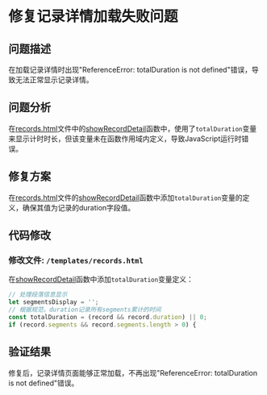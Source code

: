 # 修复记录详情加载失败问题

## 问题描述
在加载记录详情时出现"ReferenceError: totalDuration is not defined"错误，导致无法正常显示记录详情。

## 问题分析
在[records.html](file:///Users/amy/Documents/codes/time_recoder/templates/records.html)文件中的[showRecordDetail](file:///Users/amy/Documents/codes/time_recoder/static/js/modules/ui.js#L402-L575)函数中，使用了`totalDuration`变量来显示计时时长，但该变量未在函数作用域内定义，导致JavaScript运行时错误。

## 修复方案
在[records.html](file:///Users/amy/Documents/codes/time_recoder/templates/records.html)文件的[showRecordDetail](file:///Users/amy/Documents/codes/time_recoder/static/js/modules/ui.js#L402-L575)函数中添加`totalDuration`变量的定义，确保其值为记录的duration字段值。

## 代码修改

### 修改文件: `/templates/records.html`

在[showRecordDetail](file:///Users/amy/Documents/codes/time_recoder/static/js/modules/ui.js#L402-L575)函数中添加`totalDuration`变量定义：

```javascript
// 处理段落信息显示
let segmentsDisplay = '';
// 根据规范，duration记录所有segments累计的时间
const totalDuration = (record && record.duration) || 0;
if (record.segments && record.segments.length > 0) {
```

## 验证结果
修复后，记录详情页面能够正常加载，不再出现"ReferenceError: totalDuration is not defined"错误。